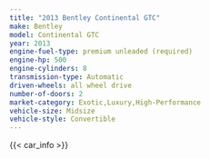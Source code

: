 ```yaml
---
title: "2013 Bentley Continental GTC"
make: Bentley
model: Continental GTC
year: 2013
engine-fuel-type: premium unleaded (required)
engine-hp: 500
engine-cylinders: 8
transmission-type: Automatic
driven-wheels: all wheel drive
number-of-doors: 2
market-category: Exotic,Luxury,High-Performance
vehicle-size: Midsize
vehicle-style: Convertible
---
```


{{< car_info >}}

